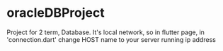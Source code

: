 # oracleDBProject
Project for 2 term, Database.
It's local network, so in flutter page, in 'connection.dart' change HOST name to your server running ip address
